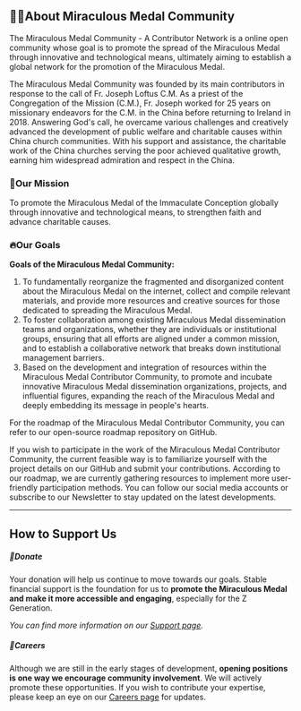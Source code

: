 ## 🙋‍♀️About Miraculous Medal Community

The Miraculous Medal Community - A Contributor Network is a online open community whose goal is to promote the spread of the Miraculous Medal through innovative and technological means, ultimately aiming to establish a global network for the promotion of the Miraculous Medal.

The Miraculous Medal Community was founded by its main contributors in response to the call of Fr. Joseph Loftus C.M. As a priest of the Congregation of the Mission (C.M.), Fr. Joseph worked for 25 years on missionary endeavors for the C.M. in the China before returning to Ireland in 2018. Answering God's call, he overcame various challenges and creatively advanced the development of public welfare and charitable causes within China church communities. With his support and assistance, the charitable work of the China churches serving the poor achieved qualitative growth, earning him widespread admiration and respect in the China.


### 🌈Our Mission

To promote the Miraculous Medal of the Immaculate Conception globally through innovative and technological means, to strengthen faith and advance charitable causes.

### 🔥Our Goals

**Goals of the Miraculous Medal Community:**

1. To fundamentally reorganize the fragmented and disorganized content about the Miraculous Medal on the internet, collect and compile relevant materials, and provide more resources and creative sources for those dedicated to spreading the Miraculous Medal.
2. To foster collaboration among existing Miraculous Medal dissemination teams and organizations, whether they are individuals or institutional groups, ensuring that all efforts are aligned under a common mission, and to establish a collaborative network that breaks down institutional management barriers.
3. Based on the development and integration of resources within the Miraculous Medal Contributor Community, to promote and incubate innovative Miraculous Medal dissemination organizations, projects, and influential figures, expanding the reach of the Miraculous Medal and deeply embedding its message in people's hearts.

For the roadmap of the Miraculous Medal Contributor Community, you can refer to our open-source roadmap repository on GitHub.

If you wish to participate in the work of the Miraculous Medal Contributor Community, the current feasible way is to familiarize yourself with the project details on our GitHub and submit your contributions. According to our roadmap, we are currently gathering resources to implement more user-friendly participation methods. You can follow our social media accounts or subscribe to our Newsletter to stay updated on the latest developments.

---

## How to Support Us

##### 💙Donate

Your donation will help us continue to move towards our goals. Stable financial support is the foundation for us to **promote the Miraculous Medal and make it more accessible and engaging**, especially for the Z Generation.

_You can find more information on our [Support page](https://miraculousmedal.github.io/support/)._

##### 🚀Careers

Although we are still in the early stages of development, **opening positions is one way we encourage community involvement**. We will actively promote these opportunities. If you wish to contribute your expertise, please keep an eye on our [Careers page](https://miraculousmedal.github.io/careers/) for updates.

<!--

**Here are some ideas to get you started:**

🙋‍♀️ A short introduction - what is your organization all about?
🌈 Contribution guidelines - how can the community get involved?
👩‍💻 Useful resources - where can the community find your docs? Is there anything else the community should know?
🍿 Fun facts - what does your team eat for breakfast?
🧙 Remember, you can do mighty things with the power of [Markdown](https://docs.github.com/github/writing-on-github/getting-started-with-writing-and-formatting-on-github/basic-writing-and-formatting-syntax)
-->
